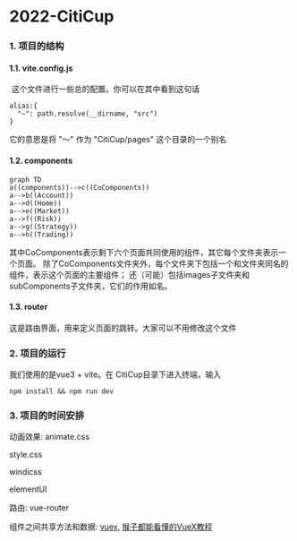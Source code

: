 # 2022-CitiCup

### 1. 项目的结构

#### 1.1. vite.config.js

​		这个文件进行一些总的配置。你可以在其中看到这句话

```vue
alias:{
  "~": path.resolve(__dirname, "src")
}
```

它的意思是将 "～" 作为 "CitiCup/pages" 这个目录的一个别名



#### 1.2. components

```mermaid
graph TD
a((components))-->c((CoComponents))
a-->b((Account))
a-->d((Home))
a-->e((Market))
a-->f((Risk))
a-->g((Strategy))
a-->h((Trading))
```
其中CoComponents表示剩下六个页面共同使用的组件，其它每个文件夹表示一个页面。
除了CoComponents文件夹外，每个文件夹下包括一个和文件夹同名的组件，表示这个页面的主要组件；
还（可能）包括images子文件夹和subComponents子文件夹，它们的作用如名。

#### 1.3. router

这是路由界面，用来定义页面的跳转。大家可以不用修改这个文件

### 2. 项目的运行

我们使用的是vue3 + vite。在 CitiCup目录下进入终端，输入

```shell
npm install && npm run dev
```



### 3. 项目的时间安排


动画效果: animate.css

style.css

windicss

elementUI

路由: vue-router

组件之间共享方法和数据: 
[vuex](https://blog.csdn.net/qq_45934504/article/details/123462736), 
[猴子都能看懂的VueX教程](https://juejin.cn/post/6928468842377117709)